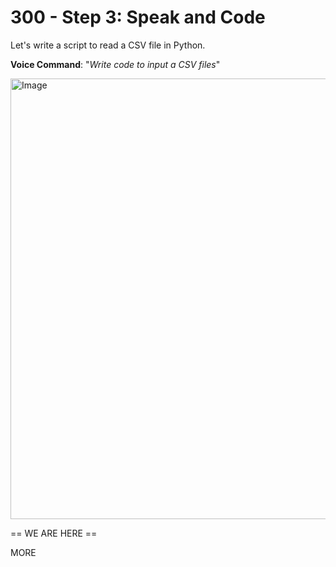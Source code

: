 # 300 - Step 3: Speak and Code

Let's write a script to read a CSV file in Python.

**Voice Command**: "*Write code to input a CSV files*"

<img width="1600" height="705" alt="Image" src="https://github.com/user-attachments/assets/1472643f-1651-4689-94af-24b4d2ea4653" />


== WE ARE HERE ==

MORE 
